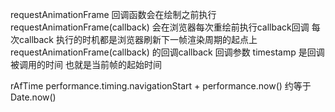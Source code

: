 requestAnimationFrame 回调函数会在绘制之前执行
requestAnimationFrame(callback) 会在浏览器每次重绘前执行callback回调 每次callback 执行的时机都是浏览器刷新下一帧渲染周期的起点上
requestAnimationFrame(callback) 的回调callback 回调参数 timestamp 是回调被调用的时间 也就是当前帧的起始时间

rAfTime performance.timing.navigationStart + performance.now() 约等于Date.now()